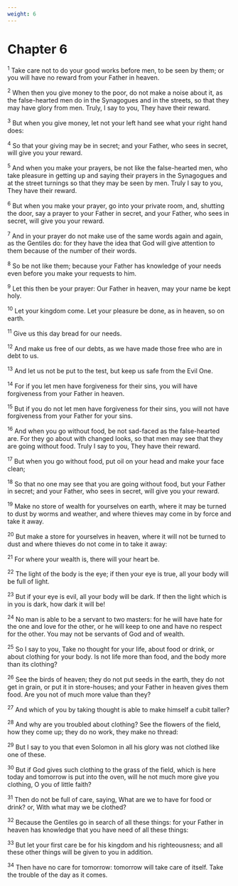 ```yaml
---
weight: 6
---
```


# Chapter 6

<sup>1</sup> Take care not to do your good works before men, to be seen by them; or you will have no reward from your Father in heaven. 

<sup>2</sup> When then you give money to the poor, do not make a noise about it, as the false-hearted men do in the Synagogues and in the streets, so that they may have glory from men. Truly, I say to you, They have their reward. 

<sup>3</sup> But when you give money, let not your left hand see what your right hand does: 

<sup>4</sup> So that your giving may be in secret; and your Father, who sees in secret, will give you your reward. 

<sup>5</sup> And when you make your prayers, be not like the false-hearted men, who take pleasure in getting up and saying their prayers in the Synagogues and at the street turnings so that they may be seen by men. Truly I say to you, They have their reward. 

<sup>6</sup> But when you make your prayer, go into your private room, and, shutting the door, say a prayer to your Father in secret, and your Father, who sees in secret, will give you your reward. 

<sup>7</sup> And in your prayer do not make use of the same words again and again, as the Gentiles do: for they have the idea that God will give attention to them because of the number of their words. 

<sup>8</sup> So be not like them; because your Father has knowledge of your needs even before you make your requests to him. 

<sup>9</sup> Let this then be your prayer: Our Father in heaven, may your name be kept holy. 

<sup>10</sup> Let your kingdom come. Let your pleasure be done, as in heaven, so on earth. 

<sup>11</sup> Give us this day bread for our needs. 

<sup>12</sup> And make us free of our debts, as we have made those free who are in debt to us. 

<sup>13</sup> And let us not be put to the test, but keep us safe from the Evil One. 

<sup>14</sup> For if you let men have forgiveness for their sins, you will have forgiveness from your Father in heaven. 

<sup>15</sup> But if you do not let men have forgiveness for their sins, you will not have forgiveness from your Father for your sins. 

<sup>16</sup> And when you go without food, be not sad-faced as the false-hearted are. For they go about with changed looks, so that men may see that they are going without food. Truly I say to you, They have their reward. 

<sup>17</sup> But when you go without food, put oil on your head and make your face clean; 

<sup>18</sup> So that no one may see that you are going without food, but your Father in secret; and your Father, who sees in secret, will give you your reward. 

<sup>19</sup> Make no store of wealth for yourselves on earth, where it may be turned to dust by worms and weather, and where thieves may come in by force and take it away. 

<sup>20</sup> But make a store for yourselves in heaven, where it will not be turned to dust and where thieves do not come in to take it away: 

<sup>21</sup> For where your wealth is, there will your heart be. 

<sup>22</sup> The light of the body is the eye; if then your eye is true, all your body will be full of light. 

<sup>23</sup> But if your eye is evil, all your body will be dark. If then the light which is in you is dark, how dark it will be! 

<sup>24</sup> No man is able to be a servant to two masters: for he will have hate for the one and love for the other, or he will keep to one and have no respect for the other. You may not be servants of God and of wealth. 

<sup>25</sup> So I say to you, Take no thought for your life, about food or drink, or about clothing for your body. Is not life more than food, and the body more than its clothing? 

<sup>26</sup> See the birds of heaven; they do not put seeds in the earth, they do not get in grain, or put it in store-houses; and your Father in heaven gives them food. Are you not of much more value than they? 

<sup>27</sup> And which of you by taking thought is able to make himself a cubit taller? 

<sup>28</sup> And why are you troubled about clothing? See the flowers of the field, how they come up; they do no work, they make no thread: 

<sup>29</sup> But I say to you that even Solomon in all his glory was not clothed like one of these. 

<sup>30</sup> But if God gives such clothing to the grass of the field, which is here today and tomorrow is put into the oven, will he not much more give you clothing, O you of little faith? 

<sup>31</sup> Then do not be full of care, saying, What are we to have for food or drink? or, With what may we be clothed? 

<sup>32</sup> Because the Gentiles go in search of all these things: for your Father in heaven has knowledge that you have need of all these things: 

<sup>33</sup> But let your first care be for his kingdom and his righteousness; and all these other things will be given to you in addition. 

<sup>34</sup> Then have no care for tomorrow: tomorrow will take care of itself. Take the trouble of the day as it comes. 


